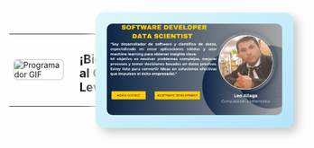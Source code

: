 <table>
  <tr>
    <td>
      <img src="https://media.giphy.com/media/qgQUggAC3Pfv687qPC/giphy.gif" alt="Programador GIF" width="200" height="100" style="border: 2px solid #ddd; border-radius: 8px;">
    </td>
    <td style="vertical-align: middle; padding-left: 20px;">
      <h2>¡Bienvenid@s al GitHub de LevCodeSpace!</h2>
      
    
  </tr>
</table>
  <style>
    body {
      display: flex;
      justify-content: center;
      align-items: center;
      height: 100vh;
      margin: 0;  
    }
     .container {
      text-align: center;
      background: linear-gradient(145deg, #e0f7fa, #b3e5fc); /* Gradiente azul claro para el fondo de la imagen */
      padding: 20px;
      border-radius: 15px;
      box-shadow: 8px 8px 15px rgba(0, 0, 0, 0.2), -8px -8px 15px rgba(255, 255, 255, 0.8); /* Sombra interna */
    }
    .container img {
      max-width: 100%;
      height: auto;
      border-radius: 10px;
    }
  </style>
</head>
<body>
  <div class="container">
    <img src="./leo.png" alt="Imagen Azul">
  </div>
</body>
